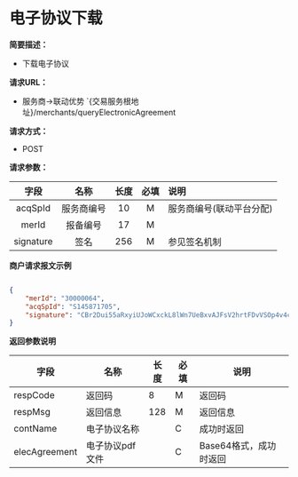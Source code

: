 # 电子协议下载
    
**简要描述：** 
- 下载电子协议


**请求URL：** 
- 服务商->联动优势
`{交易服务根地址}/merchants/queryElectronicAgreement
  
**请求方式：**
- POST 

**请求参数：** 


|	字段	 |	名称	  |	长度  	|	必填  	|	说明	  |
|:--------:|:--------:|:--------:|:--------:|:--------|
|	acqSpId	|	服务商编号	|	10	|	M	|	服务商编号(联动平台分配)	|
|	merId	|	报备编号	|	17	|	M	|		|
|	signature 	|	签名	|	256	|	M	|	参见签名机制	|


 **商户请求报文示例**

```json

{
	"merId": "30000064",
	"acqSpId": "S145871705",
	"signature": "CBr2Dui55aRxyiUJoWCxckL8lWn7UeBxvAJFsV2hrtFDvVSOp4v4cgUPc1Nk3e1d+oitAhi9b3AAVSoAuEWV0fKKIQRwYTSPTzLbX9fLXq2KE423Km5GW5HWqpN8+guCH1UUpSlNVzVYax9h5D/n2YSWv/g6KWZYye+kEP8K3rA="
}

```

 **返回参数说明** 
 
|	字段	|	名称	|	长度	|	必填	|	说明	|
|--------|-------|--------|--------|--------|
|	respCode	|	返回码	|	8	|	M	|	返回码	|
|	respMsg	|	返回信息	|	128	|	M	|	返回信息	|
|	contName	|	电子协议名称	|		|	C	|	成功时返回	|
|	elecAgreement	|	电子协议pdf文件	|		|	C	|	Base64格式，成功时返回	|

